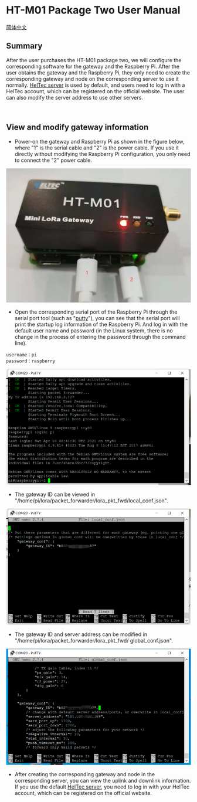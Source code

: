 # HT-M01 Package Two User Manual

[简体中文]()

## Summary

After the user purchases the HT-M01 package two, we will configure the corresponding software for the gateway and the Raspberry Pi. After the user obtains the gateway and the Raspberry Pi, they only need to create the corresponding gateway and node on the corresponding server to use it normally. [HelTec server](http://cloud.heltec.org/) is used by default, and users need to log in with a HelTec account, which can be registered on the official website. The user can also modify the server address to use other servers.

&nbsp;

## View and modify gateway information

- Power-on the gateway and Raspberry Pi as shown in the figure below, where "1" is the serial cable and "2" is the power cable. If you use it directly without modifying the Raspberry Pi configuration, you only need to connect the "2" power cable.

![](img/package2_user_manual/01.png)

- Open the corresponding serial port of the Raspberry Pi through the serial port tool (such as "[putty](https://www.chiark.greenend.org.uk/~sgtatham/putty/latest.html)"), you can see that the serial port will print the startup log information of the Raspberry Pi. And log in with the default user name and password (in the Linux system, there is no change in the process of entering the password through the command line).

```shell
username：pi
password：raspberry
```

![](img/package2_user_manual/02.png)

- The gateway ID can be viewed in "/home/pi/lora/packet_forwarder/lora_pkt_fwd/local_conf.json".

![](img/package2_user_manual/03.png)

- The gateway ID and server address can be modified in "/home/pi/lora/packet_forwarder/lora_pkt_fwd/ global_conf.json".

![](img/package2_user_manual/04.png)

- After creating the corresponding gateway and node in the corresponding server, you can view the uplink and downlink information. If you use the default [HelTec server](http://cloud.heltec.org/), you need to log in with your HelTec account, which can be registered on the official website.

